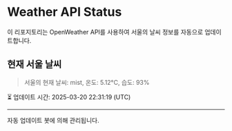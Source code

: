 
# Weather API Status

이 리포지토리는 OpenWeather API를 사용하여 서울의 날씨 정보를 자동으로 업데이트합니다.

## 현재 서울 날씨
> 서울의 현재 날씨: mist, 온도: 5.12°C, 습도: 93%

⏳ 업데이트 시간: 2025-03-20 22:31:19 (UTC)

---
자동 업데이트 봇에 의해 관리됩니다.

